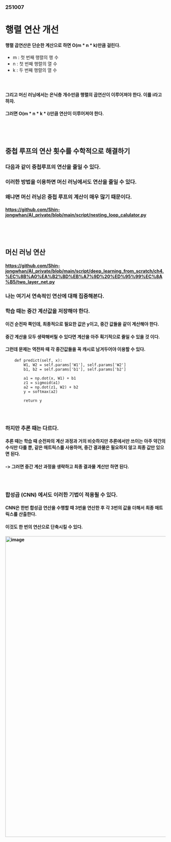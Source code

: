 ### 251007
# 행렬 연산 개선
#### 행렬 곱연산은 단순한 계산으로 하면 O(m * n * k)만큼 걸린다.
- m : 첫 번째 행렬의 행 수
- n : 첫 번째 행렬의 열 수
- k : 두 번째 행렬의 열 수
#### <br/>

#### 그리고 머신 러닝에서는 은닉층 개수만큼 행렬의 곱연산이 이루어져야 한다. 이를 i라고 하자.
#### 그러면 O(m * n * k * i)만큼 연산이 이루어져야 한다.
### <br/><br/>

## 중첩 루프의 연산 횟수를 수학적으로 해결하기
### 다음과 같이 중첩루프의 연산을 줄일 수 있다.
### 이러한 방법을 이용하면 머신 러닝에서도 연산을 줄일 수 있다.
### 왜냐면 머신 러닝은 중첩 루프의 계산이 매우 많기 때문이다.
#### https://github.com/Shin-jongwhan/AI_private/blob/main/script/nesting_loop_calulator.py

### <br/><br/>

## 머신 러닝 연산
#### https://github.com/Shin-jongwhan/AI_private/blob/main/script/deep_learning_from_scratch/ch4.%EC%8B%A0%EA%B2%BD%EB%A7%9D%20%ED%95%99%EC%8A%B5/two_layer_net.py
### 나는 여기서 연속적인 연산에 대해 집중해본다.
### 학습 때는 중간 계산값을 저장해야 한다.
#### 이건 순전파 쪽인데, 최종적으로 필요한 값은 y이고, 중간 값들을 같이 계산해야 한다.
#### 중간 계산을 모두 생략해버릴 수 있다면 계산을 아주 획기적으로 줄일 수 있을 것 이다.
#### 그런데 문제는 역전파 때 각 중간값들을 꼭 캐시로 남겨두어야 이용할 수 있다. 
```
    def predict(self, x):
        W1, W2 = self.params['W1'], self.params['W2']
        b1, b2 = self.params['b1'], self.params['b2']
    
        a1 = np.dot(x, W1) + b1
        z1 = sigmoid(a1)
        a2 = np.dot(z1, W2) + b2
        y = softmax(a2)
        
        return y
```
### <br/>

### 하지만 추론 때는 다르다.
#### 추론 때는 학습 때 순전파의 계산 과정과 거의 비슷하지만 추론에서만 쓰이는 아주 약간의 수식만 다를 뿐, 같은 매트릭스를 사용하며, 중간 결과물은 필요하지 않고 최종 값만 있으면 된다.
#### -> 그러면 중간 계산 과정을 생략하고 최종 결과물 계산만 하면 된다. 
### <br/>

### 합성곱 (CNN) 에서도 이러한 기법이 적용될 수 있다.
#### CNN은 한번 합성곱 연산을 수행할 때 3번을 연산한 후 각 3번의 값을 더해서 최종 매트릭스를 산출한다.
#### 이것도 한 번의 연산으로 단축시킬 수 있다. 
#### <img width="531" height="943" alt="image" src="https://github.com/user-attachments/assets/5c3baeb4-1512-4724-9b72-d789542f981a" />

